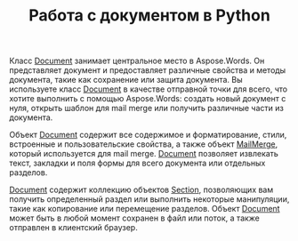 ﻿---
title: Работа с документом в Python
second_title: Aspose.Words для Python via .NET
articleTitle: Работа с документом
linktitle: Работа с документом
type: docs
description: "Класс `Document` предоставляет различные свойства и методы документа, используя Python. Вы используете класс `Document` в качестве отправной точки для всего, что вы хотите выполнить с помощью Aspose.Words для Python. Объект `Document` может быть сохранен в файл или поток, а также отправлен в браузер."
weight: 40
url: /ru/python-net/working-with-document/
timestamp: 2024-01-27-14-07-04
---

Класс [Document](https://reference.aspose.com/words/python-net/aspose.words/document/) занимает центральное место в Aspose.Words. Он представляет документ и предоставляет различные свойства и методы документа, такие как сохранение или защита документа. Вы используете класс [Document](https://reference.aspose.com/words/python-net/aspose.words/document/) в качестве отправной точки для всего, что хотите выполнить с помощью Aspose.Words: создать новый документ с нуля, открыть шаблон для mail merge или получить различные части из документа.

Объект [Document](https://reference.aspose.com/words/python-net/aspose.words/document/) содержит все содержимое и форматирование, стили, встроенные и пользовательские свойства, а также объект [MailMerge](https://reference.aspose.com/words/python-net/aspose.words.mailmerging/mailmerge/), который используется для mail merge. [Document](https://reference.aspose.com/words/python-net/aspose.words/document/) позволяет извлекать текст, закладки и поля формы для всего документа или отдельных разделов.

[Document](https://reference.aspose.com/words/python-net/aspose.words/document/) содержит коллекцию объектов [Section](https://reference.aspose.com/words/python-net/aspose.words/section/), позволяющих вам получить определенный раздел или выполнить некоторые манипуляции, такие как копирование или перемещение разделов. Объект [Document](https://reference.aspose.com/words/python-net/aspose.words/document/) может быть в любой момент сохранен в файл или поток, а также отправлен в клиентский браузер.
